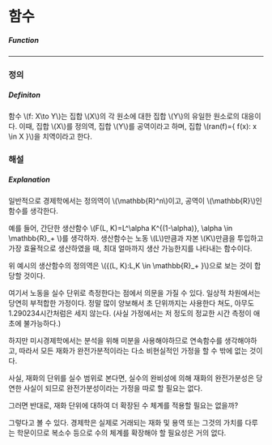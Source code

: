 # 함수

##### Function

---

### 정의

##### Definiton

함수 \\(f: X\to Y\\)는 집합 \\(X\\)의 각 원소에 대한 집합 \\(Y\\)의 유일한 원소로의 대응이다.
이때, 집합 \\(X\\)를 정의역, 집합 \\(Y\\)를 공역이라고 하며,
집합 \\(ran(f)=\{ f(x):  x \in X \}\\)을 치역이라고 한다.

### 해설

##### Explanation

일반적으로 경제학에서는 정의역이 \\(\mathbb{R}^n\\)이고, 공역이 \\(\mathbb{R}\\)인 함수를 생각한다.

예를 들어, 간단한 생산함수 \\(F(L, K)=L^\alpha K^{(1-\alpha)}, \alpha \in \mathbb{R}_+ \\)를 생각하자.
생산함수는 노동 \\(L\\)만큼과 자본 \\(K\\)만큼을 투입하고 가장 효율적으로 생산하였을 때, 최대 얼마까지 생산 가능한지를 나타내는 함수이다.

위 예시의 생산함수의 정의역은 \\(\{(L, K):L,K \in \mathbb{R}_+ \}\\)으로 보는 것이 합당할 것이다.

여기서 노동을 실수 단위로 측정한다는 점에서 의문을 가질 수 있다. 일상적 차원에서는 당연히 부적합한 가정이다. 정말 많이 양보해서 초 단위까지는 사용한다 쳐도,  아무도 1.290234시간처럼은 세지 않는다. (사실 가정에서는 저 정도의 정교한 시간 측정이 애초에 불가능하다.) 

하지만 미시경제학에서는 분석을 위해 미분을 사용해야하므로 연속함수를 생각해야하고, 따라서 모든 재화가 완전가분적이라는 다소 비현실적인 가정을 할 수 밖에 없는 것이다.

사실, 재화의 단위를 실수 범위로 본다면, 실수의 완비성에 의해 재화의 완전가분성은 당연한 사실이 되므로 완전가분성이라는 가정을 따로 할 필요는 없다.

그러면 반대로, 재화 단위에 대하여 더 확장된 수 체계를 적용할 필요는 없을까?

그렇다고 볼 수 있다. 경제학은 실제로 거래되는 재화 및 용역 또는 그것의 가치를 다루는 학문이므로 복소수 등으로 수의 체계를 확장해야 할 필요성은 거의 없다.
